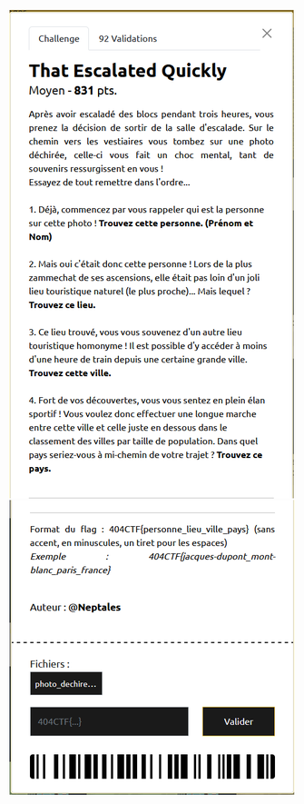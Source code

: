 ![01](https://github.com/ReZ3R0/404CTF-2024/blob/main/Images/That_Escalated_Quickly/TEQ000.png?raw=true)
![02](https://github.com/ReZ3R0/404CTF-2024/blob/main/Images/That_Escalated_Quickly/TEQ001.png?raw=true)
